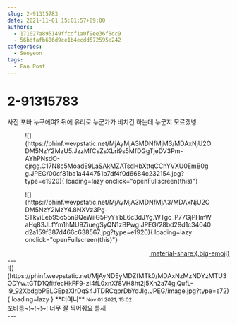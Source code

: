 ```yaml
---
slug: 2-91315783
date: 2021-11-01 15:01:57+09:00
authors:
  - 171027a895149ffcdf1a0f9ee36f8dc9
  - 56bdfafb606d9ce1b4ecdd572595e242
categories:
  - Seoyeon
tags:
  - Fan Post
---
```


# 2-91315783

<div class="post-container" markdown="1">
<div class="content-container md-sidebar__scrollwrap" markdown="1">

사진 포바 누구에여? 뒤에 유리로 누군가가 비치긴 하는데 누군지 모르겠넹
<figure markdown="1">
![](https://phinf.wevpstatic.net/MjAyMjA3MDNfMjM3/MDAxNjU2ODM5NzY2MzU5.JzzMfCsZsXLri9s5MfDGgTjeDV3Pm-AYhPNsdO-cjrgg.C17N8c5MoadE9LaSAkMZATsdHbXttqCChYVXU0EmB0gg.JPEG/00cf81ba1a444751b7df4f0d6684c232154.jpg?type=e1920){ loading=lazy onclick="openFullscreen(this)"}
</figure>

<figure markdown="1">
![](https://phinf.wevpstatic.net/MjAyMjA3MDNfMjA3/MDAxNjU2ODM5NzY2MzY4.8NXVz3Pg-STkviEeb95o55n9QeWiiG5PyYYbE6c3dJYg.WTgc_P77GjPHmWaHq83JLfYm1hMU9ZiuegSyQN1zBPwg.JPEG/28bd29d1c34040d2a159f387d466c638567.jpg?type=e1920){ loading=lazy onclick="openFullscreen(this)"}
</figure>


</div>
</div>

<div style="text-align: right;" markdown="1">
<a href="https://weverse.io/fromis9/fanpost/2-91315783" style="text-align: right;">:material-share:{.big-emoji}</a>
</div>
---

<div class="comments-container md-sidebar__scrollwrap" markdown="1">
<div class="comment" markdown="1">
<div class='id-container' markdown="1">
![](https://phinf.wevpstatic.net/MjAyNDEyMDZfMTk0/MDAxNzMzNDYzMTU3ODYw.tGTD1QfitfecHkFF9-zI4fL0xnXf8VH8ht2j5Xh2a74g.QufL-i9_92XbdgbPBLGEpzXIrDqS4JTDRCqprDbYdJIg.JPEG/image.jpg?type=s72){ loading=lazy }
**<span class="artist">더여니</span>** <small>Nov 01 2021, 15:02</small><br>
</div>
<div class='comment-body' markdown="1">
포바롬~!~!~!~! 너무 잘 찍어줘요 롬새
</div>
</div>
</div>
---
